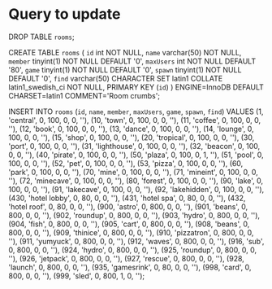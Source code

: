 # Query to update

DROP TABLE `rooms`;

CREATE TABLE `rooms` (
  `id` int NOT NULL,
  `name` varchar(50) NOT NULL,
  `member` tinyint(1) NOT NULL DEFAULT '0',
  `maxUsers` int NOT NULL DEFAULT '80',
  `game` tinyint(1) NOT NULL DEFAULT '0',
  `spawn` tinyint(1) NOT NULL DEFAULT '0',
  `find` varchar(50) CHARACTER SET latin1 COLLATE latin1_swedish_ci NOT NULL,
  PRIMARY KEY (`id`)
) ENGINE=InnoDB DEFAULT CHARSET=latin1 COMMENT='Room crumbs';

INSERT INTO `rooms` (`id`, `name`, `member`, `maxUsers`, `game`, `spawn`, `find`) VALUES
(1, 'central', 0, 100, 0, 0, ''),
(10, 'town', 0, 100, 0, 0, ''),
(11, 'coffee', 0, 100, 0, 0, ''),
(12, 'book', 0, 100, 0, 0, ''),
(13, 'dance', 0, 100, 0, 0, ''),
(14, 'lounge', 0, 100, 0, 0, ''),
(15, 'shop', 0, 100, 0, 0, ''),
(20, 'tropical', 0, 100, 0, 0, ''),
(30, 'port', 0, 100, 0, 0, ''),
(31, 'lighthouse', 0, 100, 0, 0, ''),
(32, 'beacon', 0, 100, 0, 0, ''),
(40, 'pirate', 0, 100, 0, 0, ''),
(50, 'plaza', 0, 100, 0, 1, ''),
(51, 'pool', 0, 100, 0, 0, ''),
(52, 'pet', 0, 100, 0, 0, ''),
(53, 'pizza',  0, 100, 0, 0, ''),
(60, 'park',  0, 100, 0, 0, ''),
(70, 'mine',  0, 100, 0, 0, ''),
(71, 'mineint', 0, 100, 0, 0, ''),
(72, 'minecave', 0, 100, 0, 0, ''),
(80, 'forest', 0, 100, 0, 0, ''),
(90, 'lake', 0, 100, 0, 0, ''),
(91, 'lakecave', 0, 100, 0, 0, ''),
(92, 'lakehidden', 0, 100, 0, 0, ''),
(430, 'hotel lobby', 0, 80, 0, 0, ''),
(431, 'hotel spa', 0, 80, 0, 0, ''),
(432, 'hotel roof', 0, 80, 0, 0, ''),
(900, 'astro', 0, 800, 0, 0, ''),
(901, 'beans', 0, 800, 0, 0, ''),
(902, 'roundup', 0, 800, 0, 0, ''),
(903, 'hydro', 0, 800, 0, 0, ''),
(904, 'fish', 0, 800, 0, 0, ''),
(905, 'cart', 0, 800, 0, 0, ''),
(908, 'beans', 0, 800, 0, 0, ''),
(909, 'thinice', 0, 800, 0, 0, ''),
(910, 'pizzatron', 0, 800, 0, 0, ''),
(911, 'yumyuck', 0, 800, 0, 0, ''),
(912, 'waves', 0, 800, 0, 0, ''),
(916, 'sub', 0, 800, 0, 0, ''),
(924, 'hydro', 0, 800, 0, 0, ''),
(925, 'roundup', 0, 800, 0, 0, ''),
(926, 'jetpack', 0, 800, 0, 0, ''),
(927, 'rescue', 0, 800, 0, 0, ''),
(928, 'launch', 0, 800, 0, 0, ''),
(935, 'gamesrink', 0, 80, 0, 0, ''),
(998, 'card', 0, 800, 0, 0, ''),
(999, 'sled', 0, 800, 1, 0, '');
